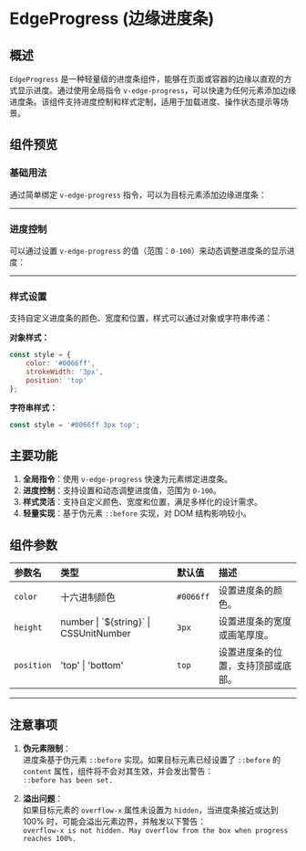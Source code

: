 # EdgeProgress (边缘进度条) 
## 概述
`EdgeProgress` 是一种轻量级的进度条组件，能够在页面或容器的边缘以直观的方式显示进度。通过使用全局指令 `v-edge-progress`，可以快速为任何元素添加边缘进度条。该组件支持进度控制和样式定制，适用于加载进度、操作状态提示等场景。

## 组件预览

### 基础用法

通过简单绑定 `v-edge-progress` 指令，可以为目标元素添加边缘进度条：

<preview path="../../demos/edgeProgress/edgeProgressBase.vue" title="基本使用" description="简单展示 `EdgeProgress` 的基本效果。"></preview>

---

### 进度控制

可以通过设置 `v-edge-progress` 的值（范围：`0-100`）来动态调整进度条的显示进度：

<preview path="../../demos/edgeProgress/edgeProgressValue.vue" title="进度控制" description="调整进度值来控制进度条的显示状态。"></preview>

---

### 样式设置

支持自定义进度条的颜色、宽度和位置，样式可以通过对象或字符串传递：

**对象样式：**
```js
const style = {
    color: '#0066ff',
    strokeWidth: '3px',
    position: 'top'
};
```

**字符串样式：**
```js
const style = '#0066ff 3px top';
```
## 主要功能

1. **全局指令**：使用 `v-edge-progress` 快速为元素绑定进度条。
2. **进度控制**：支持设置和动态调整进度值，范围为 `0-100`。
3. **样式灵活**：支持自定义颜色、宽度和位置，满足多样化的设计需求。
4. **轻量实现**：基于伪元素 `::before` 实现，对 DOM 结构影响较小。


## 组件参数

| 参数名   | 类型                                     | 默认值    | 描述                          |
| :------- | :--------------------------------------- | :-------- | :---------------------------- |
| `color`  | 十六进制颜色                             | `#0066ff` | 设置进度条的颜色。             |
| `height` | number \| \`${string}\` \| CSSUnitNumber | `3px`     | 设置进度条的宽度或画笔厚度。   |
| `position` | 'top' \| 'bottom'                       | `top`     | 设置进度条的位置，支持顶部或底部。 |

<preview path="../../demos/edgeProgress/edgeProgressStyle.vue" title="样式设置" description="演示如何自定义进度条的颜色、宽度和位置。"></preview>

---

## 注意事项

1. **伪元素限制**：  
   进度条基于伪元素 `::before` 实现。如果目标元素已经设置了 `::before` 的 `content` 属性，组件将不会对其生效，并会发出警告：  
   `::before has been set.`

2. **溢出问题**：  
   如果目标元素的 `overflow-x` 属性未设置为 `hidden`，当进度条接近或达到 100% 时，可能会溢出元素边界，并触发以下警告：  
   `overflow-x is not hidden. May overflow from the box when progress reaches 100%.`
